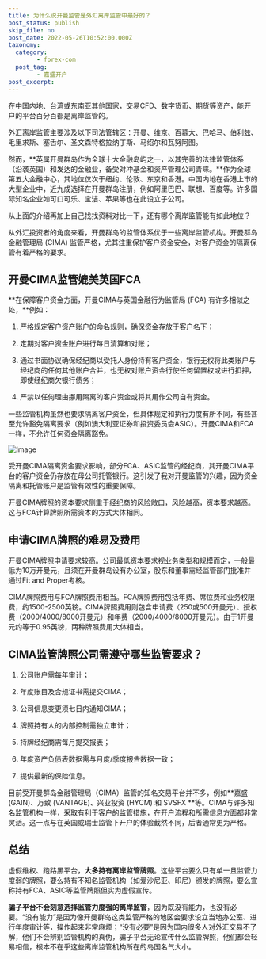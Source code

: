 ```yaml
---
title: 为什么说开曼监管是外汇离岸监管中最好的？
post_status: publish
skip_file: no
post_date: 2022-05-26T10:52:00.000Z
taxonomy:
  category:
        - forex-com
  post_tag:
        - 嘉盛开户
post_excerpt: 
---
```

在中国内地、台湾或东南亚其他国家，交易CFD、数字货币、期货等资产，能开户的平台百分百都是离岸监管的。

外汇离岸监管主要涉及以下司法管辖区：开曼、维京、百慕大、巴哈马、伯利兹、毛里求斯、塞舌尔、圣文森特格拉纳丁斯、马绍尔和瓦努阿图。

然而，**英属开曼群岛作为全球十大金融岛屿之一，以其完善的法律监管体系（沿袭英国）和发达的金融业，备受对冲基金和资产管理公司青睐。**作为全球第五大金融中心，其地位仅次于纽约、伦敦、东京和香港。中国内地在香港上市的大型企业中，近九成选择在开曼群岛注册，例如阿里巴巴、联想、百度等。许多国际知名企业如可口可乐、宝洁、苹果等也在此设立子公司。

从上面的介绍再加上自己找找资料对比一下，还有哪个离岸监管能有如此地位？

从外汇投资者的角度来看，开曼群岛的监管体系优于一些离岸监管机构。开曼群岛金融管理局 (CIMA) 监管严格，尤其注重保护客户资金安全，对客户资金的隔离保管有着严格的要求。

## 开曼CIMA监管媲美英国FCA

**在保障客户资金方面，开曼CIMA与英国金融行为监管局 (FCA) 有许多相似之处，**例如：

1. 严格规定客户资产账户的命名规则，确保资金存放于客户名下；

1. 定期对客户资金账户进行每日清算和对账；

1. 通过书面协议确保经纪商以受托人身份持有客户资金，银行无权将此类账户与经纪商的任何其他账户合并，也无权对账户资金行使任何留置权或进行扣押，即使经纪商欠银行债务；

1. 严禁以任何理由挪用隔离的客户资金或将其用作公司自有资金。

一些监管机构虽然也要求隔离客户资金，但具体规定和执行力度有所不同，有些甚至允许豁免隔离要求（例如澳大利亚证券和投资委员会ASIC）。开曼CIMA和FCA一样，不允许任何资金隔离豁免。

![Image](https://prod-files-secure.s3.us-west-2.amazonaws.com/39ed1227-6d7d-4570-be36-9ccd4a2c4241/bd849744-3fcb-4a37-8312-357962c8f065/image.png?X-Amz-Algorithm=AWS4-HMAC-SHA256&X-Amz-Content-Sha256=UNSIGNED-PAYLOAD&X-Amz-Credential=ASIAZI2LB4665OKGKNEQ%2F20250808%2Fus-west-2%2Fs3%2Faws4_request&X-Amz-Date=20250808T041349Z&X-Amz-Expires=3600&X-Amz-Security-Token=IQoJb3JpZ2luX2VjEGQaCXVzLXdlc3QtMiJHMEUCID6eKp4GydGwcTMzGvlmFcKx0kOPNvIRqaK0QWxz%2FxH%2FAiEA83ficoey1jcZMGJ3GduoQX8IPNeCrIpKPkZTrkxGMX8qiAQInf%2F%2F%2F%2F%2F%2F%2F%2F%2F%2FARAAGgw2Mzc0MjMxODM4MDUiDMmUDVoVcIbTsl9jkircAz8GQSQ3eM%2FDateY3X%2Fh2tA6UAkZpA9GyiWprtW8YHGEMeZYd5Li7SUsnpT1N0fSzQ8%2B1lCuXiG80xIVUwmhGnKbClor5JpOmpQXPJYwgUY3a1rWn538ng%2BQ3VJfhIBtfdXlzfFpNM%2FC6L3IVTZipMJpPMM5vENEitwqXw721SfULknJYeIvCR2md3O345nJxBq7ttnyGDadUAHeZbVeeSMz5mZOzKfBfqz8veNdHsKPrf%2B%2B0a2AeOG6tR%2Fgk%2F7qMo6uyNx7jcw8471XZydfSLj2iox9%2F%2FmXv01Z%2B3E8bgYUEx0uRhNYwf%2FgFofJMBV7RapIOAbEi7v9R9ZpkcopDYmnNFW%2F2Ug6HNX36G%2Bk870RRCXm%2Bms0h5nO05CrWWEA%2Fprq%2FJv1A%2B8ATnNwHaOCCy7m20rRApv%2FXbvcz4JblKwN2VJnV3FHI9MdsUjChx2HcNQ1CKlLjoeKHPnvN6AP%2B328ST4WMhglP1mR6TYEH7pE8WnxdutpSGlZTGVPXs%2FUblcFNcHgrVp8N6a49L1LnoI3T9iYCMLKMsURxtXcsjA%2FKtzLYUDUwylgiC031uOrbdaAkVvXPn7abZoahz55DJnSiv796c47dOJb%2FRP2AQcLRDRh7WTvBgNwZdL%2BMJbg1cQGOqUBlpGI66cEpSaEnBMkTDn%2BemjRffgEYko9ORSyJONFA%2B9Ee9INmhZGkf5A0yXX0OKa8bFgKt0W5qKZpUK72OxrQ%2BHM5kiG%2BtxCDyneVQlINaS2gUXTVul0bsLG76y3itAZ0hCCXB4rlKoJ9DwcM6nDkbkazWxMVEBjouA4nPVcR1HLWkQVgzteT5t2bYpzmF8cWluIM0xUlH1boiehMH0HUqgOSC5X&X-Amz-Signature=1b773e71bc271c3deb1263f8c6404ba3ed2232d2a3c4b1a975470dfbac17e9cd&X-Amz-SignedHeaders=host&x-amz-checksum-mode=ENABLED&x-id=GetObject)

受开曼CIMA隔离资金要求影响，部分FCA、ASIC监管的经纪商，其开曼CIMA平台的客户资金仍存放在母公司托管银行。这引发了我对开曼监管的兴趣，因为资金隔离和托管账户是监管有效性的重要保障。

开曼CIMA牌照的资本要求侧重于经纪商的风险敞口，风险越高，资本要求越高。这与FCA计算牌照所需资本的方式大体相同。

## **申请CIMA牌照的难易及费用**

开曼CIMA牌照申请要求较高。公司最低资本要求视业务类型和规模而定，一般最低为10万开曼元，且须在开曼群岛设有办公室，股东和董事需经监管部门批准并通过Fit and Proper考核。

CIMA牌照费用与FCA牌照费用相当。FCA牌照费用包括年费、席位费和业务权限费，约1500-2500英镑。CIMA牌照费用则包含申请费（250或500开曼元）、授权费（2000/4000/8000开曼元）和年费（2000/4000/8000开曼元）。由于1开曼元约等于0.95英镑，两种牌照费用大体相当。

## CIMA监管牌照公司需遵守哪些监管要求？

1. 公司账户需每年审计；

1. 年度账目及合规证书需提交CIMA；

1. 公司信息变更须七日内通知CIMA；

1. 牌照持有人的内部控制需独立审计；

1. 持牌经纪商需每月提交报表；

1. 年度资产负债表数据需与月度/季度报告数据一致；

1. 提供最新的保险信息。

目前受开曼群岛金融管理局（CIMA）监管的知名交易平台并不多，例如**嘉盛 (GAIN)、万致 (VANTAGE)、兴业投资 (HYCM) 和 SVSFX **等。CIMA与许多知名监管机构一样，采取有利于客户的监管措施，在开户流程和所需信息方面都非常灵活。这一点与在英国或瑞士监管下开户的体验截然不同，后者通常更为严格。

## 总结

虚假维权、跑路黑平台，**大多持有离岸监管牌照**。这些平台要么只有单一且监管力度弱的牌照，要么持有不知名监管机构（如爱沙尼亚、印尼）颁发的牌照，要么宣称持有FCA、ASIC等监管牌照但实为虚假宣传。

**骗子平台不会刻意选择监管力度强的离岸监管**，因为既没有能力，也没有必要。“没有能力”是因为像开曼群岛这类监管严格的地区会要求设立当地办公室、进行年度审计等，操作起来非常麻烦；“没有必要”是因为国内很多人对外汇交易不了解，他们不会辨别监管机构的真伪，骗子平台无论宣传什么监管牌照，他们都会轻易相信，根本不在乎这些离岸监管机构所在的岛国名气大小。